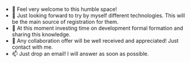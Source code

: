 - 👋 Feel very welcome to this humble space!
- 👀 Just looking forward to try by myself different technologies. This will be the main source of registration for them.
- 🌱 At this moment investing time on development formal formation and sharing this knowledge.
- 💞️ Any collaboration offer will be well received and appreciated! Just contact with me.
- 📫 Just drop an email! I will answer as soon as possible.
